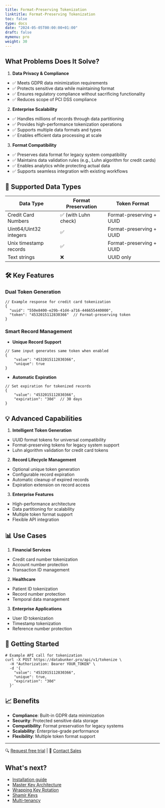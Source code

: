 ```yaml
---
title: Format-Preserving Tokenization
linktitle: Format-Preserving Tokenization
toc: false
type: docs
date: "2024-05-05T00:00:00+01:00"
draft: false
mymenu: pro
weight: 30
---
```


## What Problems Does It Solve?

1. **Data Privacy & Compliance**
- ✅ Meets GDPR data minimization requirements
- ✅ Protects sensitive data while maintaining format
- ✅ Ensures regulatory compliance without sacrificing functionality
- ✅ Reduces scope of PCI DSS compliance

2. **Enterprise Scalability**
- ✅ Handles millions of records through data partitioning
- ✅ Provides high-performance tokenization operations
- ✅ Supports multiple data formats and types
- ✅ Enables efficient data processing at scale

3. **Format Compatibility**
- ✅ Preserves data format for legacy system compatibility
- ✅ Maintains data validation rules (e.g., Luhn algorithm for credit cards)
- ✅ Enables analytics while protecting actual data
- ✅ Supports seamless integration with existing workflows

## 🔄 Supported Data Types

| Data Type | Format Preservation | Token Format |
|-----------|-------------------|--------------|
| Credit Card Numbers | ✅ (with Luhn check) | Format-preserving + UUID |
| Uint64/Uint32 integers | ✅ | Format-preserving + UUID |
| Unix timestamp records | ✅ | Format-preserving + UUID |
| Text strings | ❌ | UUID only |

## 🛠️ Key Features

### Dual Token Generation
```
// Example response for credit card tokenization
{
  "uuid": "550e8400-e29b-41d4-a716-446655440000",
  "token": "4532015112830366"  // Format-preserving token
}
```

### Smart Record Management
- **Unique Record Support**
```
// Same input generates same token when enabled
{
    "value": "4532015112830366",
    "unique": true
}
```

- **Automatic Expiration**
```
// Set expiration for tokenized records
{
    "value": "4532015112830366",
    "expiration": "30d"  // 30 days
}
```
## 💡 Advanced Capabilities

1. **Intelligent Token Generation**
- UUID format tokens for universal compatibility
- Format-preserving tokens for legacy system support
- Luhn algorithm validation for credit card tokens

2. **Record Lifecycle Management**
- Optional unique token generation
- Configurable record expiration
- Automatic cleanup of expired records
- Expiration extension on record access

3. **Enterprise Features**
- High-performance architecture
- Data partitioning for scalability
- Multiple token format support
- Flexible API integration

## 📊 Use Cases

1. **Financial Services**
- Credit card number tokenization
- Account number protection
- Transaction ID management

2. **Healthcare**
- Patient ID tokenization
- Record number protection
- Temporal data management

3. **Enterprise Applications**
- User ID tokenization
- Timestamp tokenization
- Reference number protection

## 🚀 Getting Started

```
# Example API call for tokenization
curl -X POST https://databunker.pro/api/v1/tokenize \
  -H "Authorization: Bearer YOUR_TOKEN" \
  -d '{
    "value": "4532015112830366",
    "unique": true,
    "expiration": "30d"
  }'
```

## 📈 Benefits

- **Compliance**: Built-in GDPR data minimization
- **Security**: Protected sensitive data storage
- **Compatibility**: Format preservation for legacy systems
- **Scalability**: Enterprise-grade performance
- **Flexibility**: Multiple token format support

---

🔍 <a href="javascript:void(0);" onclick="request_free_trial();">Request free trial</a> | 📧 [Contact Sales](https://databunker.org/contact/)


## What's next?
- [Installation guide](/databunker-pro-docs/installation-guide/)
- [Master Key Architecture](/databunker-pro-docs/master-key/)
- [Wrapping Key Rotation](/databunker-pro-docs/wrapping-key/)
- [Shamir Keys](/databunker-pro-docs/shamir-keys/)
- [Multi-tenancy](/databunker-pro-docs/tenant-api/)
